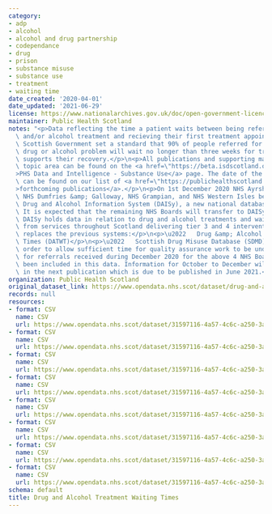 ```yaml
---
category:
- adp
- alcohol
- alcohol and drug partnership
- codependance
- drug
- prison
- substance misuse
- substance use
- treatment
- waiting time
date_created: '2020-04-01'
date_updated: '2021-06-29'
license: https://www.nationalarchives.gov.uk/doc/open-government-licence/version/3/
maintainer: Public Health Scotland
notes: "<p>Data reflecting the time a patient waits between being referred for drug\
  \ and/or alcohol treatment and recieving their first treatment appointment. The\
  \ Scottish Government set a standard that 90% of people referred for help with their\
  \ drug or alcohol problem will wait no longer than three weeks for treatment that\
  \ supports their recovery.</p>\n<p>All publications and supporting material to this\
  \ topic area can be found on the <a href=\"https://beta.isdscotland.org/find-publications-and-data/lifestyle-and-behaviours/substance-use/\"\
  >PHS Data and Intelligence - Substance Use</a> page. The date of the next release\
  \ can be found on our list of <a href=\"https://publichealthscotland.scot/publications/forthcoming-publications/\"\
  >forthcoming publications</a>.</p>\n<p>On 1st December 2020 NHS Ayrshire &amp; Arran,\
  \ NHS Dumfries &amp; Galloway, NHS Grampian, and NHS Western Isles began using the\
  \ Drug and Alcohol Information System (DAISy), a new national database for Scotland.\
  \ It is expected that the remaining NHS Boards will transfer to DAISy in April 2021.\
  \ DAISy holds data in relation to drug and alcohol treatments and waiting times\
  \ from services throughout Scotland delivering tier 3 and 4 interventions. DAISy\
  \ replaces the previous systems:</p>\n<p>\u2022   Drug &amp; Alcohol Treatment Waiting\
  \ Times (DATWT)</p>\n<p>\u2022   Scottish Drug Misuse Database (SDMD)</p>\n<p>In\
  \ order to allow sufficient time for quality assurance work to be undertaken, data\
  \ for referrals received during December 2020 for the above 4 NHS Boards has not\
  \ been included in this data. Information for October to December will be revised\
  \ in the next publication which is due to be published in June 2021.</p>"
organization: Public Health Scotland
original_dataset_link: https://www.opendata.nhs.scot/dataset/drug-and-alcohol-treatment-waiting-times
records: null
resources:
- format: CSV
  name: CSV
  url: https://www.opendata.nhs.scot/dataset/31597116-4a57-4c6c-a250-3ae8baa36864/resource/c21dc4c0-71e6-4f5d-a5fb-00c4b2c8722b/download/all-quarters-completed-adp.csv
- format: CSV
  name: CSV
  url: https://www.opendata.nhs.scot/dataset/31597116-4a57-4c6c-a250-3ae8baa36864/resource/00c5bfc4-d7b4-4a08-b119-c38825406d2e/download/all-quarters-completed-hb.csv
- format: CSV
  name: CSV
  url: https://www.opendata.nhs.scot/dataset/31597116-4a57-4c6c-a250-3ae8baa36864/resource/691d7aea-86ea-40ea-8d8e-5afe6bbed25c/download/all-quarters-ongoing-adp.csv
- format: CSV
  name: CSV
  url: https://www.opendata.nhs.scot/dataset/31597116-4a57-4c6c-a250-3ae8baa36864/resource/ca67ac5b-085c-412c-947d-2a1fa2ec646b/download/all-quarters-ongoing-hb.csv
- format: CSV
  name: CSV
  url: https://www.opendata.nhs.scot/dataset/31597116-4a57-4c6c-a250-3ae8baa36864/resource/5b80bbc8-7d4e-4b3b-b5b2-ec0b70bba1b0/download/all-quarters-completed-prisons.csv
- format: CSV
  name: CSV
  url: https://www.opendata.nhs.scot/dataset/31597116-4a57-4c6c-a250-3ae8baa36864/resource/a5595172-90d7-4c3b-934f-b5dd0effd38d/download/all-quarters-ongoing-prisons.csv
- format: CSV
  name: CSV
  url: https://www.opendata.nhs.scot/dataset/31597116-4a57-4c6c-a250-3ae8baa36864/resource/95fb3211-3bdb-4595-ab25-257dc04add7d/download/all-quarters-ongoing-prisons.csv
- format: CSV
  name: CSV
  url: https://www.opendata.nhs.scot/dataset/31597116-4a57-4c6c-a250-3ae8baa36864/resource/b81adba8-cc76-4445-b9b6-0fcdd503f6ef/download/all-quarters-completed-prisons.csv
schema: default
title: Drug and Alcohol Treatment Waiting Times
---
```

